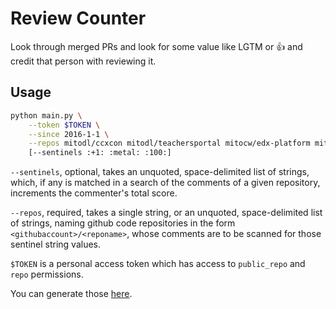 # Review Counter

Look through merged PRs and look for some value like LGTM or :+1: and
credit that person with reviewing it.

## Usage

```bash
python main.py \
    --token $TOKEN \
    --since 2016-1-1 \
    --repos mitodl/ccxcon mitodl/teachersportal mitocw/edx-platform mitodl/lore \
    [--sentinels :+1: :metal: :100:]
```

`--sentinels`, optional, takes an unquoted, space-delimited list of strings, which, if any is matched in a search of the comments of a given repository, increments the commenter's total score.

`--repos`, required, takes a single string, or an unquoted, space-delimited list of strings, naming github code repositories in the form `<githubaccount>/<reponame>`, whose comments are to be scanned for those sentinel string values.

`$TOKEN` is a personal access token which has access to `public_repo`
and `repo` permissions.

You can generate those [here](https://github.com/settings/tokens).
